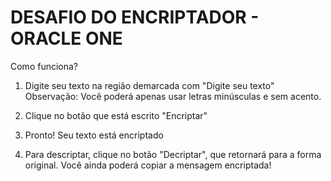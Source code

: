 # DESAFIO DO ENCRIPTADOR - ORACLE ONE

Como funciona?

1. Digite seu texto na região demarcada com "Digite seu texto"
Observação: Você poderá apenas usar letras minúsculas e sem acento.

2. Clique no botão que está escrito "Encriptar"

3. Pronto! Seu texto está encriptado

4. Para descriptar, clique no botão "Decriptar", que retornará para a forma original. Você ainda poderá copiar a mensagem encriptada!

